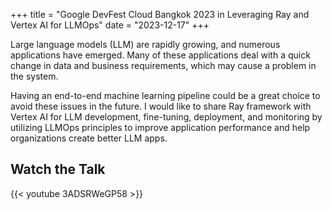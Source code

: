 +++
title = "Google DevFest Cloud Bangkok 2023 in Leveraging Ray and Vertex AI for LLMOps"
date = "2023-12-17"
+++

Large language models (LLM) are rapidly growing, and numerous applications have emerged. Many of these applications deal with a quick change in data and business requirements, which may cause a problem in the system.
<!--more-->
Having an end-to-end machine learning pipeline could be a great choice to avoid these issues in the future. I would like to share Ray framework with Vertex AI for LLM development, fine-tuning, deployment, and monitoring by utilizing LLMOps principles to improve application performance and help organizations create better LLM apps.

## Watch the Talk

{{< youtube 3ADSRWeGP58 >}}
